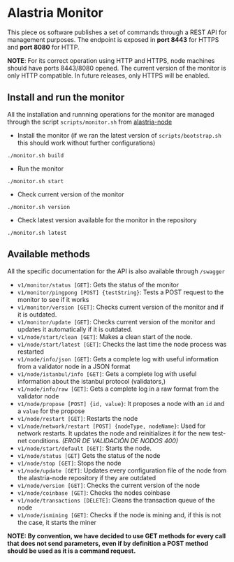 # Alastria Monitor
This piece os software publishes a set of commands through a REST API for management purposes. The endpoint is exposed in **port 8443** for HTTPS and **port 8080** for HTTP.

**NOTE**: For its correct operation using HTTP and HTTPS, node machines should have ports 8443/8080 opened. The current version of the monitor is only HTTP compatible. In future releases, only HTTPS will be enabled.

## Install and run the monitor
All the installation and runnning operations for the monitor are managed through the script `scripts/monitor.sh` from [alastria-node](https://github.com/alastria/alastria-node)
* Install the monitor (if we ran the latest version of `scripts/bootstrap.sh` this should work without further configurations)
```
./monitor.sh build
```
* Run the monitor
```
./monitor.sh start
```
* Check current version of the monitor
```
./monitor.sh version
```
* Check latest version available for the monitor in the repository
```
./monitor.sh latest
```

## Available methods

All the specific documentation for the API is also available through `/swagger`
* `v1/monitor/status [GET]`: Gets the status of the monitor
* `v1/monitor/pingpong [POST] {testString}`: Tests a POST request to the monitor to see if it works
* `v1/monitor/version [GET]`: Checks current version of the monitor and if it is outdated.
* `v1/monitor/update [GET]`: Checks current version of the monitor and updates it 
automatically if it is outdated.
* `v1/node/start/clean [GET]`: Makes a clean start of the node.
* `v1/node/start/latest [GET]`: Checks the last time the node process was restarted
* `v1/node/info/json [GET]`: Gets a complete log with useful information from a validator node in
a JSON format
* `v1/node/istanbul/info [GET]`: Gets a complete log with useful information about the istanbul protocol (validators,)
* `v1/node/info/raw [GET]`: Gets a complete log in a raw format from the validator node
* `v1/node/propose [POST] {id, value}`: It proposes a node with an `id` and a `value`
for the propose
* `v1/node/restart [GET]`: Restarts the node
* `v1/node/network/restart [POST] {nodeType, nodeName}`: Used for network restarts. It updates
the node and reinitializes it for the new test-net conditions. *(EROR DE VALIDACIÓN DE NODOS 400)*
* `v1/node/start/default [GET]`: Starts the node.
* `v1/node/status [GET]` Gets the status of the node
* `v1/node/stop [GET]`: Stops the node
* `v1/node/update [GET]`: Updates every configuration file of the node from the alastria-node
repository if they are outdated
* `v1/node/version [GET]`: Checks the current version of the node
* `v1/node/coinbase [GET]`: Checks the nodes coinbase
* `v1/node/transactions [DELETE]`: Cleans the transaction queue of the node
* `v1/node/ismining [GET]`: Checks if the node is mining and, if this is not the case, it starts the miner

**NOTE: By convention, we have decided to use GET methods for every call that does not send parameters, even if
by definition a POST method should be used as it is a command request.** 

